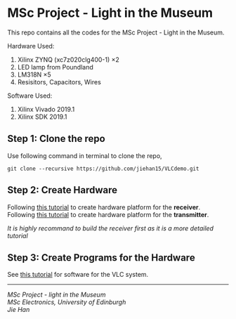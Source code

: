 # MSc Project - Light in the Museum

This repo contains all the codes for the MSc Project - Light in the Museum.  

Hardware Used: 
1. Xilinx ZYNQ (xc7z020clg400-1) $\times 2$
2. LED lamp from Poundland 
3. LM318N $\times 5$
4. Resisitors, Capacitors, Wires 

Software Used:  
1. Xilinx Vivado 2019.1
2. Xilinx SDK 2019.1

## Step 1: Clone the repo 
Use following command in terminal to clone the repo, 
```shell
git clone --recursive https://github.com/jiehan15/VLCdemo.git
```

## Step 2: Create Hardware 
Following [this tutorial](./docs/receiver.md) to create hardware platform for the **receiver**.  
Following [this tutorial](./docs/transmitter.md) to create hardware platform for the **transmitter**.  

*It is highly recommand to build the receiver first as it is a more detailed tutorial*

## Step 3: Create Programs for the Hardware 
See [this tutorial](./docs/resoftwares.md) for software for the VLC system. 

---

*MSc Project - light in the Museum*  
*MSc Electronics, University of Edinburgh*  
*Jie Han*
